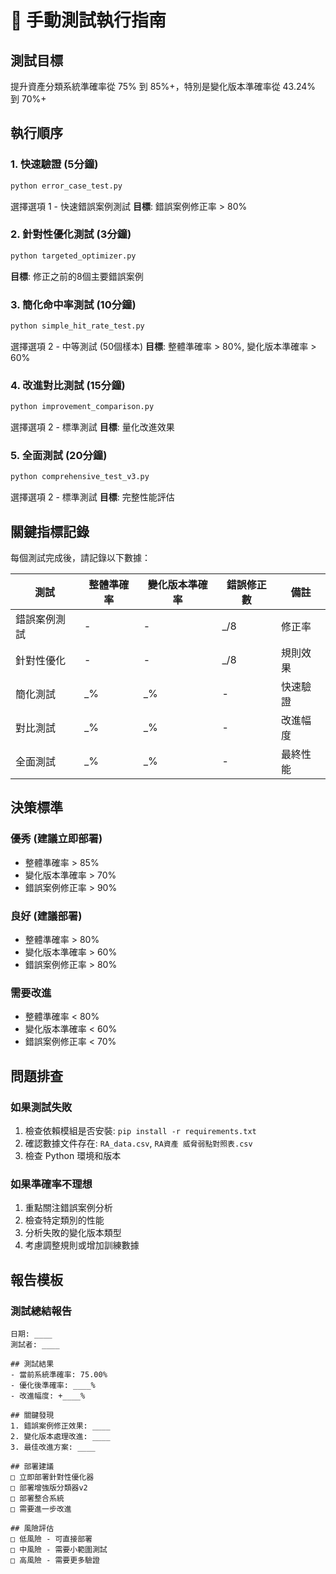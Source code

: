 # 🧪 手動測試執行指南

## 測試目標
提升資產分類系統準確率從 75% 到 85%+，特別是變化版本準確率從 43.24% 到 70%+

## 執行順序

### 1. 快速驗證 (5分鐘)
```bash
python error_case_test.py
```
選擇選項 1 - 快速錯誤案例測試
**目標**: 錯誤案例修正率 > 80%

### 2. 針對性優化測試 (3分鐘)
```bash
python targeted_optimizer.py
```
**目標**: 修正之前的8個主要錯誤案例

### 3. 簡化命中率測試 (10分鐘)
```bash
python simple_hit_rate_test.py
```
選擇選項 2 - 中等測試 (50個樣本)
**目標**: 整體準確率 > 80%, 變化版本準確率 > 60%

### 4. 改進對比測試 (15分鐘)
```bash
python improvement_comparison.py
```
選擇選項 2 - 標準測試
**目標**: 量化改進效果

### 5. 全面測試 (20分鐘)
```bash
python comprehensive_test_v3.py
```
選擇選項 2 - 標準測試
**目標**: 完整性能評估

## 關鍵指標記錄

每個測試完成後，請記錄以下數據：

| 測試 | 整體準確率 | 變化版本準確率 | 錯誤修正數 | 備註 |
|------|------------|----------------|------------|------|
| 錯誤案例測試 | - | - | _/8 | 修正率 |
| 針對性優化 | - | - | _/8 | 規則效果 |
| 簡化測試 | _% | _% | - | 快速驗證 |
| 對比測試 | _% | _% | - | 改進幅度 |
| 全面測試 | _% | _% | - | 最終性能 |

## 決策標準

### 優秀 (建議立即部署)
- 整體準確率 > 85%
- 變化版本準確率 > 70%
- 錯誤案例修正率 > 90%

### 良好 (建議部署)
- 整體準確率 > 80%
- 變化版本準確率 > 60%
- 錯誤案例修正率 > 80%

### 需要改進
- 整體準確率 < 80%
- 變化版本準確率 < 60%
- 錯誤案例修正率 < 70%

## 問題排查

### 如果測試失敗
1. 檢查依賴模組是否安裝: `pip install -r requirements.txt`
2. 確認數據文件存在: `RA_data.csv`, `RA資產 威脅弱點對照表.csv`
3. 檢查 Python 環境和版本

### 如果準確率不理想
1. 重點關注錯誤案例分析
2. 檢查特定類別的性能
3. 分析失敗的變化版本類型
4. 考慮調整規則或增加訓練數據

## 報告模板

### 測試總結報告
```
日期: ____
測試者: ____

## 測試結果
- 當前系統準確率: 75.00%
- 優化後準確率: ____%
- 改進幅度: +____%

## 關鍵發現
1. 錯誤案例修正效果: ____
2. 變化版本處理改進: ____
3. 最佳改進方案: ____

## 部署建議
□ 立即部署針對性優化器
□ 部署增強版分類器v2
□ 部署整合系統
□ 需要進一步改進

## 風險評估
□ 低風險 - 可直接部署
□ 中風險 - 需要小範圍測試
□ 高風險 - 需要更多驗證
```
